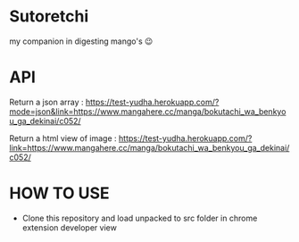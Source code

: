 # Sutoretchi
my companion in digesting mango's :wink:
# API
Return a json array :
https://test-yudha.herokuapp.com/?mode=json&link=https://www.mangahere.cc/manga/bokutachi_wa_benkyou_ga_dekinai/c052/

Return a html view of image :
https://test-yudha.herokuapp.com/?link=https://www.mangahere.cc/manga/bokutachi_wa_benkyou_ga_dekinai/c052/
# HOW TO USE
- Clone this repository and load unpacked to src folder in chrome extension developer view
